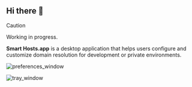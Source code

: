 ## Hi there 👋

> [!CAUTION]
> Working in progress.

**Smart Hosts.app** is a desktop application that helps users configure and customize domain resolution for development or private environments.

![preferences_window](https://github.com/user-attachments/assets/69ff15ce-a5ae-43a1-8cfe-e590ce98043c)

![tray_window](https://github.com/user-attachments/assets/d99a37f2-dded-44ec-b3b8-42ba9d0db9e0)
